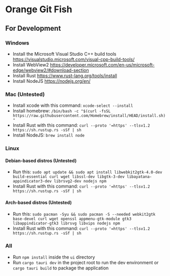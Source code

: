 # Orange Git Fish

## For Development
### Windows
* Install the Microsoft Visual Studio C++ build tools https://visualstudio.microsoft.com/visual-cpp-build-tools/
* Install WebView2 https://developer.microsoft.com/en-us/microsoft-edge/webview2/#download-section
* Install Rust https://www.rust-lang.org/tools/install
* Install NodeJS https://nodejs.org/en/
### Mac (Untested)
* Install xcode with this command: `xcode-select --install`
* Install homebrew: `/bin/bash -c "$(curl -fsSL https://raw.githubusercontent.com/Homebrew/install/HEAD/install.sh)"`
* Install Rust with this command: `curl --proto '=https' --tlsv1.2 https://sh.rustup.rs -sSf | sh`
* Install NodeJS: `brew install node`
### Linux
#### Debian-based distros (Untested)
* Run this: `sudo apt update && sudo apt install libwebkit2gtk-4.0-dev build-essential curl wget libssl-dev libgtk-3-dev libayatana-appindicator3-dev librsvg2-dev nodejs npm`
* Install Rust with this command: `curl --proto '=https' --tlsv1.2 https://sh.rustup.rs -sSf | sh`
#### Arch-based distros (Untested)
* Run this: `sudo pacman -Syu && sudo pacman -S --needed webkit2gtk base-devel curl wget openssl appmenu-gtk-module gtk3 libappindicator-gtk3 librsvg libvips nodejs npm`
* Install Rust with this command: `curl --proto '=https' --tlsv1.2 https://sh.rustup.rs -sSf | sh`
### All
* Run `npm install` inside the `ui` directory
* Run `cargo tauri dev` in the project root to run the dev environment or `cargo tauri build` to package the application
